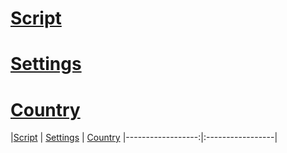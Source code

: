 # [Script](https://github.com/FarhadElahi/CF/blob/main/Info/Script.md)
# [Settings](https://github.com/FarhadElahi/CF/blob/main/Info/Settings.md)
# [Country](https://github.com/FarhadElahi/CF/blob/main/Info/Country.md)




|[Script](https://github.com/FarhadElahi/CF/blob/main/Info/Script.md) | [Settings](https://github.com/FarhadElahi/CF/blob/main/Info/Settings.md) | [Country](https://github.com/FarhadElahi/CF/blob/main/Info/Country.md)
|------------------:|:-----------------|
